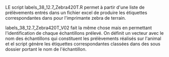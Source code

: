 
LE script labels_38_12.7_Zebra420T.R permet à partir d'une liste de prélèvements entrés dans un fichier excel de produire les étiquettes correspondantes dans pour l'imprimante zebra de terrain.


labels_38_12.7_Zebra420T_V02 fait la même chose mais en permettant l'identification de chaque échantillons prélevé. On définit un vecteur avec le nom des échantillons qui constituent les prélèvements réalisés sur l'animal et el script génère les étiquettes correspondantes classées dans des sous dossier portant le nom de l'échantillon. 
